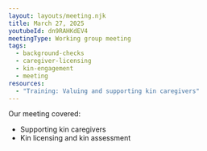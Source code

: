 ```yaml
---
layout: layouts/meeting.njk
title: March 27, 2025
youtubeId: dn9RAHKdEV4
meetingType: Working group meeting
tags:
  - background-checks
  - caregiver-licensing
  - kin-engagement
  - meeting
resources:
  - "Training: Valuing and supporting kin caregivers"
---
```

Our meeting covered:

* Supporting kin caregivers
* Kin licensing and kin assessment